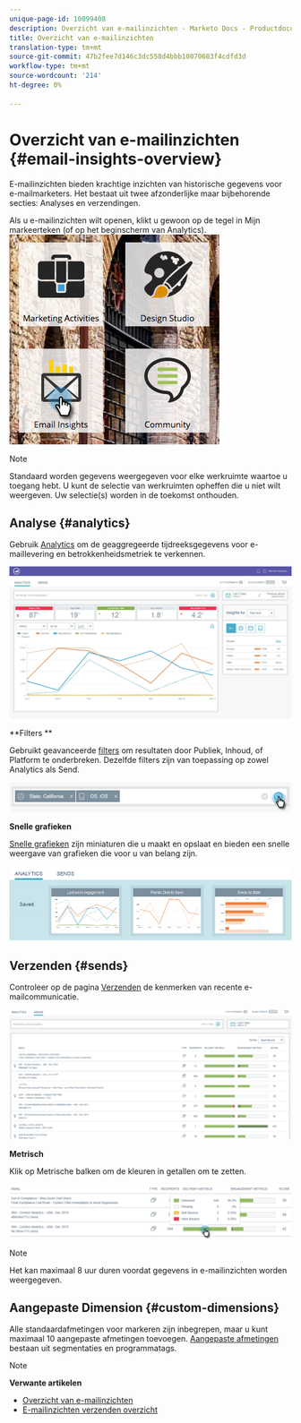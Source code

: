 ```yaml
---
unique-page-id: 10099408
description: Overzicht van e-mailinzichten - Marketo Docs - Productdocumentatie
title: Overzicht van e-mailinzichten
translation-type: tm+mt
source-git-commit: 47b2fee7d146c3dc558d4bbb10070683f4cdfd3d
workflow-type: tm+mt
source-wordcount: '214'
ht-degree: 0%

---
```



# Overzicht van e-mailinzichten {#email-insights-overview}

E-mailinzichten bieden krachtige inzichten van historische gegevens voor e-mailmarketers. Het bestaat uit twee afzonderlijke maar bijbehorende secties: Analyses en verzendingen.

Als u e-mailinzichten wilt openen, klikt u gewoon op de tegel in Mijn markeerteken (of op het beginscherm van Analytics).   ![](assets/icon.png)

>[!NOTE]
>
>Standaard worden gegevens weergegeven voor elke werkruimte waartoe u toegang hebt. U kunt de selectie van werkruimten opheffen die u niet wilt weergeven. Uw selectie(s) worden in de toekomst onthouden.

## Analyse {#analytics}

Gebruik [Analytics](email-insights-analytics-overview.md) om de geaggregeerde tijdreeksgegevens voor e-maillevering en betrokkenheidsmetriek te verkennen.

![](assets/emailanalytics.jpg)

**Filters **

Gebruikt geavanceerde [filters](filtering-in-email-insights.md) om resultaten door Publiek, Inhoud, of Platform te onderbreken. Dezelfde filters zijn van toepassing op zowel Analytics als Send.

![](assets/filter.png)

**Snelle grafieken**

[Snelle grafieken](email-insights-quick-charts.md) zijn miniaturen die u maakt en opslaat en bieden een snelle weergave van grafieken die voor u van belang zijn.

![](assets/three.png)

## Verzenden {#sends}

Controleer op de pagina [Verzenden](email-insights-sends-overview.md) de kenmerken van recente e-mailcommunicatie.

![](assets/two.png)

**Metrisch**

Klik op Metrische balken om de kleuren in getallen om te zetten.

![](assets/delivery-metrics.png)

>[!NOTE]
>
>Het kan maximaal 8 uur duren voordat gegevens in e-mailinzichten worden weergegeven.

## Aangepaste Dimension {#custom-dimensions}

Alle standaardafmetingen voor markeren zijn inbegrepen, maar u kunt maximaal 10 aangepaste afmetingen toevoegen. [Aangepaste afmetingen](custom-dimensions-for-email-insights.md) bestaan uit segmentaties en programmatags.

>[!NOTE]
>
>**Verwante artikelen**
>
>* [Overzicht van e-mailinzichten](email-insights-analytics-overview.md)
>* [E-mailinzichten verzenden overzicht](email-insights-sends-overview.md)

>




